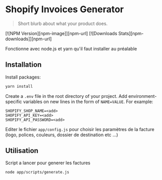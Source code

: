 # Shopify Invoices Generator

> Short blurb about what your product does.

[![NPM Version][npm-image]][npm-url]
[![Downloads Stats][npm-downloads]][npm-url]

Fonctionne avec node.js et yarn qu'il faut installer au préalable

## Installation

Install packages:

```sh
yarn install
```

Create a `.env` file in the root directory of your project. Add
environment-specific variables on new lines in the form of `NAME=VALUE`.
For example:

```dosini
SHOPIFY_SHOP_NAME=<add>
SHOPIFY_API_KEY=<add>
SHOPIFY_API_PASSWORD=<add>
```

Editer le fichier `app/config.js` pour choisir les paramètres de la facture
(logo, polices, couleurs, dossier de destination etc ...)

## Utilisation

Script a lancer pour generer les factures

```sh
node app/scripts/generate.js
```
